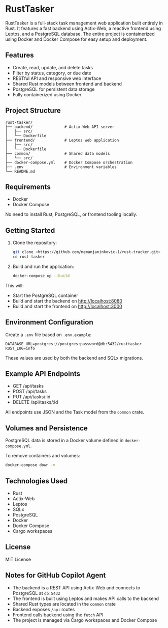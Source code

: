 # RustTasker

RustTasker is a full-stack task management web application built entirely in Rust. It features a fast backend using Actix-Web, a reactive frontend using Leptos, and a PostgreSQL database. The entire project is containerized using Docker and Docker Compose for easy setup and deployment.

## Features

- Create, read, update, and delete tasks
- Filter by status, category, or due date
- RESTful API and responsive web interface
- Shared Rust models between frontend and backend
- PostgreSQL for persistent data storage
- Fully containerized using Docker

## Project Structure

```text
rust-tasker/
├── backend/              # Actix-Web API server
│   ├── src/
│   └── Dockerfile
├── frontend/             # Leptos web application
│   ├── src/
│   └── Dockerfile
├── common/               # Shared data models
│   └── src/
├── docker-compose.yml    # Docker Compose orchestration
├── .env                  # Environment variables
└── README.md
```

## Requirements

- Docker
- Docker Compose

No need to install Rust, PostgreSQL, or frontend tooling locally.

## Getting Started

1. Clone the repository:

   ```bash
   git clone <https://github.com/nemanjaninkovic-1/rust-tracker.git>
   cd rust-tasker
   ```

2. Build and run the application:

   ```bash
   docker-compose up --build
   ```

This will:

- Start the PostgreSQL container
- Build and start the backend on <http://localhost:8080>
- Build and start the frontend on <http://localhost:3000>

## Environment Configuration

Create a `.env` file based on `.env.example`:

```env
DATABASE_URL=postgres://postgres:password@db:5432/rusttasker
RUST_LOG=info
```

These values are used by both the backend and SQLx migrations.

## Example API Endpoints

- GET /api/tasks
- POST /api/tasks
- PUT /api/tasks/:id
- DELETE /api/tasks/:id

All endpoints use JSON and the Task model from the `common` crate.

## Volumes and Persistence

PostgreSQL data is stored in a Docker volume defined in `docker-compose.yml`.

To remove containers and volumes:

```bash
docker-compose down -v
```

## Technologies Used

- Rust
- Actix-Web
- Leptos
- SQLx
- PostgreSQL
- Docker
- Docker Compose
- Cargo workspaces

## License

MIT License

## Notes for GitHub Copilot Agent

- The backend is a REST API using Actix-Web and connects to PostgreSQL at `db:5432`
- The frontend is built using Leptos and makes API calls to the backend
- Shared Rust types are located in the `common` crate
- Backend exposes `/api` routes
- Frontend calls backend using the `fetch` API
- The project is managed via Cargo workspaces and Docker Compose
